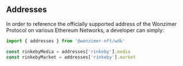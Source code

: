 ## Addresses

In order to reference the officially supported address of the Wonzimer Protocol on various Ethereum Networks, a developer can simply:

```typescript
import { addresses } from '@wonzimer-nft/wdk'

const rinkebyMedia = addresses['rinkeby'].media
const rinkebyMarket = addresses['rinkeby'].market
```
